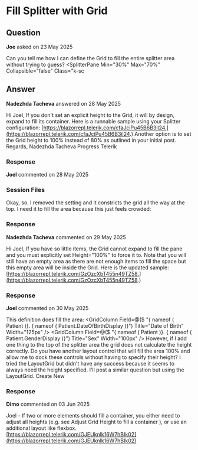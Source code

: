 # Fill Splitter with Grid

## Question

**Joe** asked on 23 May 2025

Can you tell me how I can define the Grid to fill the entire splitter area without trying to guess? <TelerikGrid Data=@Sessions SelectedItems="SelectedSessions" Pageable=true PageSize="20" Height="80%" SelectionMode=GridSelectionMode.Single SelectedItemsChanged="@((IEnumerable<Gsi.Customer.Models.Session> m)=> OnSessionSelected(m))"> <GridColumns> <GridColumn Field=@nameof(Session.TimestampDisplayName) Title="Timestamp" /> <GridColumn Field=@nameof(Session.TimeZoneOffset) Title="Time Zone Offset" /> </GridColumns> </TelerikGrid> <TelerikSplitter Orientation="SplitterOrientation.Horizontal" Height="75vh"> <SplitterPanes> <SplitterPane Size="50%" Min="30%" Max="70%" Collapsible="false" Class="k-scrollable"> </SplitterPane> <SplitterPane Min="30%" Max="70%" Collapsible="false" Class="k-sc </SplitterPane>
</SplitterPanes>
</TelerikSplitter>

## Answer

**Nadezhda Tacheva** answered on 28 May 2025

Hi Joel, If you don't set an explicit height to the Grid, it will by design, expand to fill its container. Here is a runnable sample using your Splitter configuration: [https://blazorrepl.telerik.com/cfaJciPu45B6B3il24.](https://blazorrepl.telerik.com/cfaJciPu45B6B3il24.) Another option is to set the Grid height to 100% instead of 80% as outlined in your initial post. Regards, Nadezhda Tacheva Progress Telerik

### Response

**Joel** commented on 28 May 2025

<h3> Session Files </h3> <TelerikGrid Data=@StorageFiles SelectedItems="@SelectedStorageFiles" Pageable=true PageSize="20" SelectionMode=GridSelectionMode.Single SelectedItemsChanged="@((IEnumerable<StorageFile> m)=> OnFileSelected(m))"> <GridColumns> <GridColumn Field=@nameof(StorageFile.Name) Title="Name" /> <GridColumn Field=@nameof(StorageFile.CreationTimeDisplayName) Title="Timestamp" /> <GridColumn Field=@nameof(StorageFile.TimeZoneOffsetName) Title="Time Zone Offset" /> </GridColumns> </TelerikGrid> Okay, so. I removed the setting and it constricts the grid all the way at the top. I need it to fill the area because this just feels crowded:

### Response

**Nadezhda Tacheva** commented on 29 May 2025

Hi Joel, If you have so little items, the Grid cannot expand to fill the pane and you must explicitly set Height="100%" to force it to. Note that you will still have an empty area as there are not enough items to fill the space but this empty area will be inside the Grid. Here is the updated sample: [https://blazorrepl.telerik.com/GzOzcXbT455n49TZ58.](https://blazorrepl.telerik.com/GzOzcXbT455n49TZ58.)

### Response

**Joel** commented on 30 May 2025

This definition does fill the area: <TelerikGrid Data=@Patients SelectedItems="SelectedPatients" Pageable=true PageSize="20" Height="100%" SelectionMode=GridSelectionMode.Single SelectedItemsChanged="@((IEnumerable<Gsi.Customer.Models.Person> m)=> OnPatientSelected(m))"> <GridColumns> <GridColumn Field=@nameof(Person.FirstName) Title="First Name" /> <GridColumn Field=@nameof(Person.LastName) Title="Last Name" /> <GridColumn Field=@($ "{ nameof ( Patient )}. { nameof ( Patient.DateOfBirthDisplay )}") Title="Date of Birth" Width="125px" /> <GridColumn Field=@($ "{ nameof ( Patient )}. { nameof ( Patient.GenderDisplay )}") Title="Sex" Width="100px" /> <GridColumn Field=@nameof(Person.LastSessionTimestampDisplay) Title="Last Session" /> </GridColumns> </TelerikGrid> However, if I add one thing to the top of the splitter area the grid does not calculate the height correctly. Do you have another layout control that will fill the area 100% and allow me to dock these controls without having to specify their height? I tried the LayoutGrid but didn't have any success because it seems to always need the height specified. I'll post a similar question but using the LayoutGrid. <TelerikButton OnClick="@OnCreate" Class="gsi-width-100pct"> Create New </TelerikButton>

### Response

**Dimo** commented on 03 Jun 2025

Joel - If two or more elements should fill a container, you either need to adjust all heights (e.g. see Adjust Grid Height to fill a container ), or use an additional layout like flexbox. [https://blazorrepl.telerik.com/GJEUknlk16W7hBIk02](https://blazorrepl.telerik.com/GJEUknlk16W7hBIk02)
